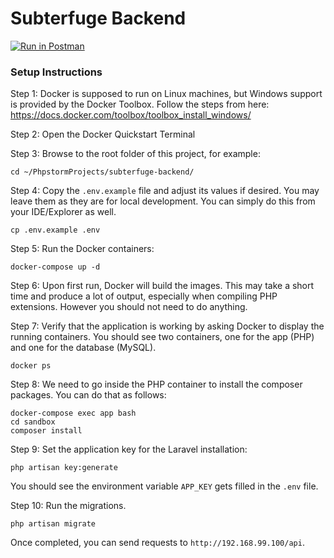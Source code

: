 # Subterfuge Backend

[![Run in Postman](https://run.pstmn.io/button.svg)](https://app.getpostman.com/run-collection/832fc79f1e130e713524)

### Setup Instructions

Step 1: Docker is supposed to run on Linux machines, but Windows support is provided by the Docker Toolbox. Follow the steps from here: https://docs.docker.com/toolbox/toolbox_install_windows/

Step 2: Open the Docker Quickstart Terminal

Step 3: Browse to the root folder of this project, for example:
```shell script
cd ~/PhpstormProjects/subterfuge-backend/
```
Step 4: Copy the `.env.example` file and adjust its values if desired. You may leave them as they are for local development. You can simply do this from your IDE/Explorer as well.
```shell script
cp .env.example .env
```
Step 5: Run the Docker containers:
```shell script
docker-compose up -d
```
Step 6: Upon first run, Docker will build the images. This may take a short time and produce a lot of output, especially when compiling PHP extensions. However you should not need to do anything.

Step 7: Verify that the application is working by asking Docker to display the running containers. You should see two containers, one for the app (PHP) and one for the database (MySQL).
```shell script
docker ps
```
Step 8: We need to go inside the PHP container to install the composer packages. You can do that as follows:
```shell script
docker-compose exec app bash
cd sandbox
composer install
```

Step 9: Set the application key for the Laravel installation:
```shell script
php artisan key:generate
```
You should see the environment variable `APP_KEY` gets filled in the `.env` file.

Step 10: Run the migrations.
```shell script
php artisan migrate
```

Once completed, you can send requests to `http://192.168.99.100/api`.
